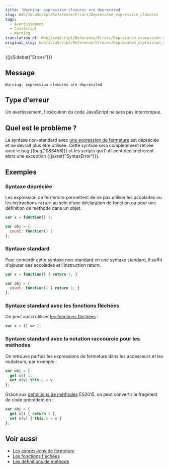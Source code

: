 ```yaml
---
title: 'Warning: expression closures are deprecated'
slug: Web/JavaScript/Reference/Errors/Deprecated_expression_closures
tags:
  - Avertissement
  - JavaScript
  - Warning
translation_of: Web/JavaScript/Reference/Errors/Deprecated_expression_closures
original_slug: Web/JavaScript/Reference/Erreurs/Deprecated_expression_closures
---
```

{{jsSidebar("Errors")}}

## Message

    Warning: expression closures are deprecated

## Type d'erreur

Un avertissement, l'exécution du code JavaScript ne sera pas interrompue.

## Quel est le problème ?

La syntaxe non-standard avec [une expression de fermeture](/fr/docs/Web/JavaScript/Reference/Opérateurs/Expression_closures) est dépréciée et ne devrait plus être utilisée. Cette syntaxe sera complètement retirée avec le bug {{bug(1083458)}} et les scripts qui l'utilisent déclencheront alors une exception {{jsxref("SyntaxError")}}.

## Exemples

### Syntaxe dépréciée

Les expression de fermeture permettent de ne pas utiliser les accolades ou les instructions `return` au sein d'une déclaration de fonction ou pour une définition de méthode dans un objet.

```js example-bad
var x = function() 1;

var obj = {
  count: function() 1
};
```

### Syntaxe standard

Pour convertir cette syntaxe non-standard en une syntaxe standard, il suffit d'ajouter des accolades et l'instruction return.

```js example-good
var x = function() { return 1; }

var obj = {
  count: function() { return 1; }
};
```

### Syntaxe standard avec les fonctions fléchées

On peut aussi utiliser [les fonctions fléchées](/fr/docs/Web/JavaScript/Reference/Fonctions/Fonctions_fléchées) :

```js example-good
var x = () => 1;
```

### Syntaxe standard avec la notation raccourcie pour les méthodes

On retrouve parfois les expressions de fermeture dans les accesseurs et les mutateurs, par exemple :

```js example-bad
var obj = {
  get x() 1,
  set x(v) this.v = v
};
```

Grâce aux [définitions de méthodes](/fr/docs/Web/JavaScript/Reference/Fonctions/Définition_de_méthode) ES2015, on peut convertir le fragment de code précédent en :

```js example-good
var obj = {
  get x() { return 1 },
  set x(v) { this.v = v }
};
```

## Voir aussi

- [Les expressions de fermeture](/fr/docs/Web/JavaScript/Reference/Opérateurs/Expression_closures)
- [Les fonctions fléchées](/fr/docs/Web/JavaScript/Reference/Fonctions/Fonctions_fléchées)
- [Les définitions de méthode](/fr/docs/Web/JavaScript/Reference/Fonctions/Définition_de_méthode)
